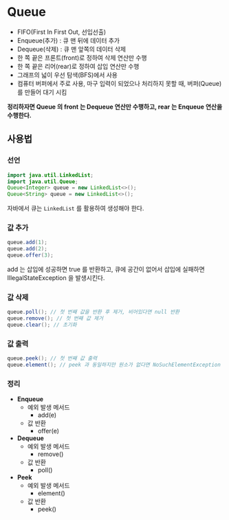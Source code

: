 # Queue

- FIFO(First In First Out, 선입선출)
- Enqueue(추가) : 큐 맨 뒤에 데이터 추가
- Dequeue(삭제) : 큐 맨 앞쪽의 데이터 삭제
- 한 쪽 끝은 프론트(front)로 정하여 삭제 연산만 수행
- 한 쪽 끝은 리어(rear)로 정하여 삽입 연산만 수행
- 그래프의 넓이 우선 탐색(BFS)에서 사용
- 컴퓨터 버퍼에서 주로 사용, 마구 입력이 되었으나 처리하지 못할 때, 버퍼(Queue)를 만들어 대기 시킴

__정리하자면 Queue 의 front 는 Dequeue 연산만 수행하고, rear 는 Enqueue 연산을 수행한다.__

## 사용법

### 선언

```java
import java.util.LinkedList; 
import java.util.Queue; 
Queue<Integer> queue = new LinkedList<>(); 
Queue<String> queue = new LinkedList<>(); 
```

자바에서 큐는 `LinkedList` 를 활용하여 생성해야 한다.

### 값 추가

```java
queue.add(1);
queue.add(2);
queue.offer(3);
```

add 는 삽입에 성공하면 true 를 반환하고, 큐에 공간이 없어서 삽입에 실패하면 IllegalStateException 을 발생시킨다.

### 값 삭제

```java
queue.poll(); // 첫 번째 값을 반환 후 제거, 비어있다면 null 반환
queue.remove(); // 첫 번째 값 제거
queue.clear(); // 초기화
```

### 값 출력

```java
queue.peek(); // 첫 번째 값 출력
queue.element(); // peek 과 동일하지만 원소가 없다면 NoSuchElementException 발생
```

### 정리

- __Enqueue__
  - 예외 발생 메서드 
    - add(e)
  - 값 반환
    - offer(e)
- __Dequeue__
  - 예외 발생 메서드
    - remove()
  - 값 반환
    - poll()
- __Peek__
  - 예외 발생 메서드
    - element()
  - 값 반환
    - peek()
